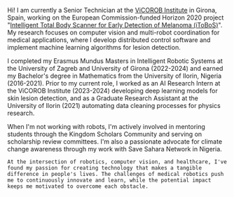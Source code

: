 <!-- Write your biography here. Tell the world about yourself. Link to your favorite [subreddit](http://reddit.com). You can put a picture in, too. The code is already in, just name your picture `prof_pic.jpg` and put it in the `img/` folder.

Put your address / P.O. box / other info right below your picture. You can also disable any these elements by editing `profile` property of the YAML header of your `_pages/about.md`. Edit `_bibliography/papers.bib` and Jekyll will render your [publications page](/al-folio/publications/) automatically.

Link to your social media connections, too. This theme is set up to use [Font Awesome icons](https://fontawesome.com/) and [Academicons](https://jpswalsh.github.io/academicons/), like the ones below. Add your Facebook, Twitter, LinkedIn, Google Scholar, or just disable all of them. -->

Hi! I am currently a Senior Technician at the [ViCOROB Institute](https://vicorob.udg.edu/) in Girona, Spain, working on the European Commission-funded Horizon 2020 project "[Intelligent Total Body Scanner for Early Detection of Melanoma (iToBoS)](https://itobos.eu/)". My research focuses on computer vision and multi-robot coordination for medical applications, where I develop distributed control software and implement machine learning algorithms for lesion detection.

I completed my Erasmus Mundus Masters in Intelligent Robotic Systems at the University of Zagreb and University of Girona (2022-2024) and earned my Bachelor's degree in Mathematics from the University of Ilorin, Nigeria (2016-2021). Prior to my current role, I worked as an AI Research Intern at the ViCOROB Institute (2023-2024) developing deep learning models for skin lesion detection, and as a Graduate Research Assistant at the University of Ilorin (2021) automating data cleaning processes for physics research.

When I'm not working with robots, I'm actively involved in mentoring students through the Kingdom Scholars Community and serving on scholarship review committees. I'm also a passionate advocate for climate change awareness through my work with Save Sahara Network in Nigeria.

`At the intersection of robotics, computer vision, and healthcare, I've found my passion for creating technology that makes a tangible difference in people's lives. The challenges of medical robotics push me to continuously innovate and learn, while the potential impact keeps me motivated to overcome each obstacle.`